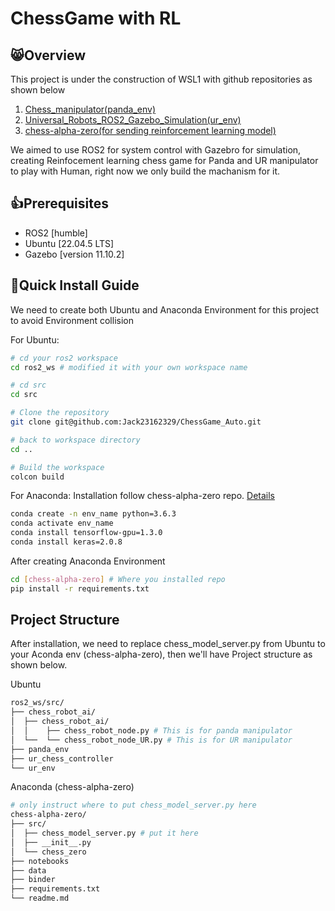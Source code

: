 # ChessGame with RL

## 😸Overview
This project is under the construction of WSL1 with github repositories as shown below
  1. [Chess_manipulator(panda_env)](https://github.com/ZeinBarhoum/chess_manipulator.git)
  2. [Universal_Robots_ROS2_Gazebo_Simulation(ur_env)](https://github.com/UniversalRobots/Universal_Robots_ROS2_Gazebo_Simulation.git)
  3. [chess-alpha-zero(for sending reinforcement learning model)](https://github.com/Zeta36/chess-alpha-zero.git)

We aimed to use ROS2 for system control with Gazebro for simulation, creating Reinfocement learning chess game for Panda and UR manipulator to play with Human, right now we only build the machanism for it.




## 👍Prerequisites
- ROS2 [humble]
- Ubuntu [22.04.5 LTS]
- Gazebo [version 11.10.2]


## 🚀Quick Install Guide
We need to create both Ubuntu and Anaconda Environment for this project to avoid Environment collision 

For Ubuntu:
```bash
# cd your ros2 workspace
cd ros2_ws # modified it with your own workspace name

# cd src
cd src

# Clone the repository
git clone git@github.com:Jack23162329/ChessGame_Auto.git

# back to workspace directory
cd ..

# Build the workspace
colcon build
```
For Anaconda:
Installation follow chess-alpha-zero repo. 
[Details](https://github.com/Zeta36/chess-alpha-zero.git)
```bash
conda create -n env_name python=3.6.3
conda activate env_name
conda install tensorflow-gpu=1.3.0
conda install keras=2.0.8
```
After creating Anaconda Environment
```bash
cd [chess-alpha-zero] # Where you installed repo
pip install -r requirements.txt
```


## Project Structure
After installation, we need to replace chess_model_server.py from Ubuntu to your Aconda env (chess-alpha-zero), then we'll have Project structure as shown below.

Ubuntu
```bash
ros2_ws/src/
├── chess_robot_ai/
│  ├── chess_robot_ai/
│  │    ├── chess_robot_node.py # This is for panda manipulator
│  └──  └── chess_robot_node_UR.py # This is for UR manipulator
├── panda_env
├── ur_chess_controller
└── ur_env

```
Anaconda (chess-alpha-zero)
```bash
# only instruct where to put chess_model_server.py here
chess-alpha-zero/
├── src/
│  ├── chess_model_server.py # put it here
│  ├── __init__.py
│  └── chess_zero
├── notebooks
├── data
├── binder
├── requirements.txt
└── readme.md
```
